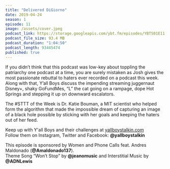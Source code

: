 ```yaml
---
title: "Delivered DiGiorno"
date: 2019-04-24
season: 1
episode: 11
image: /assets/cover.jpeg
podcast_link: https://storage.googleapis.com/ybt.fm/episodes/YBTS01E11.mp3
podcast_file_size: 93.4 MB
podcast_duration: "1:04:50"
podcast_length: 93445474
published: true
---
```


If you didn’t think that this podcast was low-key about toppling the patriarchy one podcast at a time, you are surely mistaken as Josh gives the most passionate rebuttal to haters ever recorded on a podcast this week. Along with that, Y’all Boys discuss the impending streaming juggernaut Disney+, shaky GoFundMes, “L” the cat going on a rampage, dope Hot Springs and stepping it up on downward escalators.

The #STTT of the Week is Dr. Katie Bouman, a MIT scientist who helped form the algorithm that made the impossible dream of capturing an image of a black hole possible by sticking with her goals and keeping the haters out of her feed.

Keep up with Y'all Boys and their challenges at [yallboystalkin.com](https://yallboystalkin.com)
<br>Follow them on Instagram, Twitter and Facebook: **@yallboystalkin**

This episode is sponsored by Women and Phone Calls feat. Andres Maldonado (**@Amaldonado137**).
<br>Theme Song “Won’t Stop” by **@jeanomusic** and Interstitial Music by **@ADNLewis** 